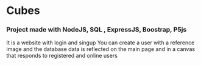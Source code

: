 # Cubes

### Project made with NodeJS, SQL , ExpressJS, Boostrap, P5js

It is a website with login and singup 
You can create a user with a reference image and the database data is reflected on the main page and in a canvas that responds to registered and online users
